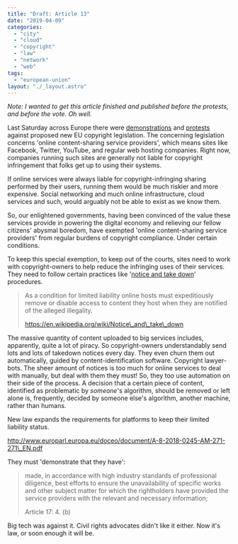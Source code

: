 ```yaml
---
title: "Draft: Article 13"
date: "2019-04-09"
categories: 
  - "city"
  - "cloud"
  - "copyright"
  - "law"
  - "network"
  - "web"
tags: 
  - "european-union"
layout: "./_layout.astro"
---
```


_Note: I wanted to get this article finished and published before the protests, and before the vote. Oh well._

Last Saturday across Europe there were [demonstrations](https://savetheinternet.info/demos) and [protests](https://www.wired.co.uk/article/article-13-protests) against proposed new EU copyright legislation. The concerning legislation concerns 'online content-sharing service providers', which means sites like Facebook, Twitter, YouTube, and regular web hosting companies. Right now, companies running such sites are generally not liable for copyright infringement that folks get up to using their systems.

If online services were always liable for copyright-infringing sharing performed by their users, running them would be much riskier and more expensive. Social networking and much online infrastructure, cloud services and such, would arguably not be able to exist as we know them.

So, our enlightened governments, having been convinced of the value these services provide in powering the digital economy and relieving our fellow citizens' abysmal boredom, have exempted 'online content-sharing service providers' from regular burdens of copyright compliance. Under certain conditions.

To keep this special exemption, to keep out of the courts, sites need to work with copyright-owners to help reduce the infringing uses of their services. They need to follow certain practices like '[notice and take down](https://en.wikipedia.org/wiki/Notice_and_take_down)' procedures.

> As a condition for limited liability online hosts must expeditiously remove or disable access to content they host when they are notified of the alleged illegality.
>
> https://en.wikipedia.org/wiki/Notice\_and\_take\_down

The massive quantity of content uploaded to big services includes, apparently, quite a lot of piracy. So copyright-owners understandably send lots and lots of takedown notices every day. They even churn them out automatically, guided by content-identification software. Copyright lawyer-bots. The sheer amount of notices is too much for online services to deal with manually, but deal with them they must! So, they too use automation on their side of the process. A decision that a certain piece of content, identified as problematic by _someone_'s algorithm, should be removed or left alone is, frequently, decided by someone else's algorithm, another machine, rather than humans.

New law expands the requirements for platforms to keep their limited liability status.

http://www.europarl.europa.eu/doceo/document/A-8-2018-0245-AM-271-271\_EN.pdf

They must 'demonstrate that they have':

> made, in accordance with high industry standards of professional diligence, best efforts to ensure the unavailability of specific works and other subject matter for which the rightholders have provided the service providers with the relevant and necessary information;
>
> Article 17: 4. (b)

Big tech was against it. Civil rights advocates didn't like it either. Now it's law, or soon enough it will be.

